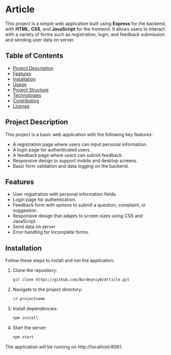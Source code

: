 # Article

This project is a simple web application built using **Express** for the backend, with **HTML**, **CSS**, and **JavaScript** for the frontend. It allows users to interact with a variety of forms such as registration, login, and feedback submission and sending user data on server.

## Table of Contents

- [Project Description](#project-description)
- [Features](#features)
- [Installation](#installation)
- [Usage](#usage)
- [Project Structure](#project-structure)
- [Technologies](#technologies)
- [Contributing](#contributing)
- [License](#license)

## Project Description

This project is a basic web application with the following key features:
- A registration page where users can input personal information.
- A login page for authenticated users.
- A feedback page where users can submit feedback.
- Responsive design to support mobile and desktop screens.
- Basic form validation and data logging on the backend.

## Features

- User registration with personal information fields.
- Login page for authentication.
- Feedback form with options to submit a question, complaint, or suggestion.
- Responsive design that adapts to screen sizes using CSS and JavaScript.
- Send data on server
- Error handling for incomplete forms.

## Installation

Follow these steps to install and run the application:

1. Clone the repository:

   ```bash
   git clone https://github.com/BurdeyniyB/Article.git
   
2. Navigate to the project directory:

   ```bash
   cd projectname

3. Install dependencies:

   ```bash
   npm install

4. Start the server:
   ```bash
   npm start

The application will be running on http://localhost:8081.

